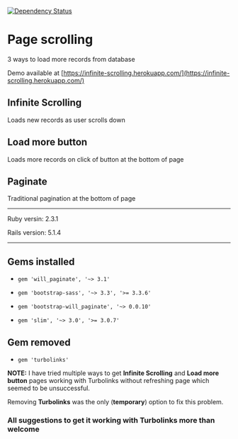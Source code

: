 [![Dependency Status](https://gemnasium.com/badges/github.com/josefzacek/infinite-scrolling.svg)](https://gemnasium.com/github.com/josefzacek/infinite-scrolling)

# Page scrolling
3 ways to load more records from database

Demo available at [https://infinite-scrolling.herokuapp.com/](https://infinite-scrolling.herokuapp.com/)

## Infinite Scrolling
Loads new records as user scrolls down

## Load more button
Loads more records on click of button at the bottom of page

## Paginate
Traditional pagination at the bottom of page

---

Ruby versin: 2.3.1

Rails version:  5.1.4

---

## Gems installed

* `gem 'will_paginate', '~> 3.1'`

* `gem 'bootstrap-sass', '~> 3.3', '>= 3.3.6'`

* `gem 'bootstrap-will_paginate', '~> 0.0.10'`

* `gem 'slim', '~> 3.0', '>= 3.0.7'`

## Gem removed

* `gem 'turbolinks'`

**NOTE:** I have tried multiple ways to get **Infinite Scrolling** and **Load more button** pages working with Turbolinks without refreshing page which seemed to be unsuccessful.

Removing **Turbolinks** was the only (**temporary**) option to fix this problem.

### All suggestions to get it working with Turbolinks more than welcome

